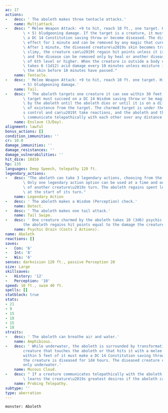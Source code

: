 ```yaml
---
ac: 17
actions:
-   desc: ' The aboleth makes three tentacle attacks.'
    name: Multiattack.
-   desc: " Melee Weapon Attack: +9 to hit, reach 10 ft., one target. Hit: 12 (2d6\
        \ + 5) bludgeoning damage. If the target is a creature, it must succeed on\
        \ a DC 14 Constitution saving throw or become diseased. The disease has no\
        \ effect for 1 minute and can be removed by any magic that cures disease.\
        \ After 1 minute, the diseased creature\u2019s skin becomes translucent and\
        \ slimy, the creature can\u2019t regain hit points unless it is underwater,\
        \ and the disease can be removed only by heal or another disease-curing spell\
        \ of 6th level or higher. When the creature is outside a body of water, it\
        \ takes 6 (1d12) acid damage every 10 minutes unless moisture is applied to\
        \ the skin before 10 minutes have passed."
    name: Tentacle.
-   desc: ' Melee Weapon Attack: +9 to hit, reach 10 ft. one target. Hit: 15 (3d6
        + 5) bludgeoning damage.'
    name: Tail.
-   desc: " The aboleth targets one creature it can see within 30 feet of it. The\
        \ target must succeed on a DC 14 Wisdom saving throw or be magically charmed\
        \ by the aboleth until the aboleth dies or until it is on a different plane\
        \ of existence from the target. The charmed target is under the aboleth\u2019\
        s control and can\u2019t take reactions, and the aboleth and the target can\
        \ communicate telepathically with each other over any distance."
    name: Enslave (3/Day).
alignment: lawful
bonus_actions: []
condition_immunities: ''
cr: 10.0
damage_immunities: ''
damage_resistances: ''
damage_vulnerabilities: ''
hit_dice: 18d10
hp: 135
languages: Deep Speech, telepathy 120 ft.
legendary_actions:
-   desc: "The aboleth can take 3 legendary actions, choosing from the options below.\
        \ Only one legendary action option can be used at a time and only at the end\
        \ of another creature\u2019s turn. The aboleth regains spent legendary actions\
        \ at the start of its turn."
    name: Legendary Action
-   desc: ' The aboleth makes a Wisdom (Perception) check.'
    name: Detect.
-   desc: ' The aboleth makes one tail attack.'
    name: Tail Swipe.
-   desc: ' One creature charmed by the aboleth takes 10 (3d6) psychic damage, and
        the aboleth regains hit points equal to the damage the creature takes.'
    name: Psychic Drain (Costs 2 Actions).
name: Aboleth
reactions: []
saves:
-   Con: '6'
-   Int: '8'
-   Wis: '6'
senses: darkvision 120 ft., passive Perception 20
size: Large
skillsaves:
-   History: '12'
-   Perception: '10'
speed: 10 ft., swim 40 ft.
spells: []
statblock: true
stats:
- 21
- 9
- 15
- 18
- 15
- 18
straits:
-   desc: ' The aboleth can breathe air and water.'
    name: Amphibious.
-   desc: ' While underwater, the aboleth is surrounded by transformative mucus. A
        creature that touches the aboleth or that hits it with a melee attack while
        within 5 feet of it must make a DC 14 Constitution saving throw. On a failure,
        the creature is diseased for 1d4 hours. The diseased creature can breathe
        only underwater.'
    name: Mucous Cloud.
-   desc: " If a creature communicates telepathically with the aboleth, the aboleth\
        \ learns the creature\u2019s greatest desires if the aboleth can see the creature."
    name: Probing Telepathy.
subtype: ''
type: aberration
---
```

```statblock
monster: Aboleth
```